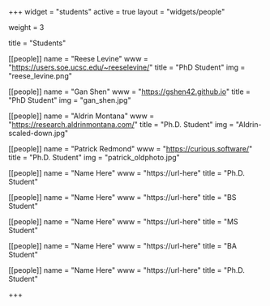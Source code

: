 +++
widget = "students"
active = true
layout = "widgets/people"

weight = 3

title = "Students"

[[people]]
  name = "Reese Levine"
  www = "https://users.soe.ucsc.edu/~reeselevine/"
  title = "PhD Student"
  img = "reese_levine.png"
  
[[people]]
  name = "Gan Shen"
  www = "https://gshen42.github.io"
  title = "PhD Student"
  img = "gan_shen.jpg"
  
[[people]]
  name  = "Aldrin Montana"
  www   = "https://research.aldrinmontana.com/"
  title = "Ph.D. Student"
  img   = "Aldrin-scaled-down.jpg"
  
[[people]]
  name = "Patrick Redmond"
  www = "https://curious.software/"
  title = "Ph.D. Student"
  img   = "patrick_oldphoto.jpg"

[[people]]
  name = "Name Here"
  www = "https://url-here"
  title = "Ph.D. Student"
  
[[people]]
  name = "Name Here"
  www = "https://url-here"
  title = "BS Student"
  
[[people]]
  name = "Name Here"
  www = "https://url-here"
  title = "MS Student"
  
[[people]]
  name = "Name Here"
  www = "https://url-here"
  title = "BA Student"
  
[[people]]
  name = "Name Here"
  www = "https://url-here"
  title = "Ph.D. Student"

+++

